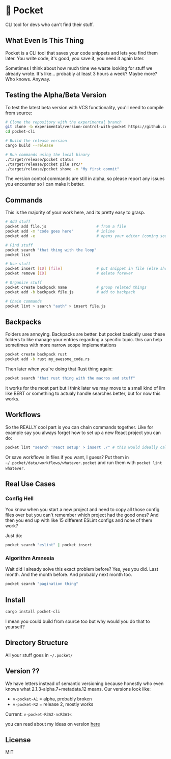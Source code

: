 # 🦘 Pocket

CLI tool for devs who can't find their stuff.

## What Even Is This Thing

Pocket is a CLI tool that saves your code snippets and lets you find them later. You write code, it's good, you save it, you need it again later.

Sometimes I think about how much time we waste looking for stuff we already wrote. It's like... probably at least 3 hours a week? Maybe more? Who knows. Anyway.

## Testing the Alpha/Beta Version

To test the latest beta version with VCS functionality, you'll need to compile from source:

```bash
# Clone the repository with the experimental branch
git clone -b experimental/version-control-with-pocket https://github.com/frgmt0/pocket-cli.git
cd pocket-cli

# Build the release version
cargo build --release

# Run commands using the local binary
./target/release/pocket status
./target/release/pocket pile src/*
./target/release/pocket shove -m "My first commit"
```

The version control commands are still in alpha, so please report any issues you encounter so I can make it better.

## Commands
This is the majority of your work here, and its pretty easy to grasp.

```bash
# Add stuff
pocket add file.js                      # from a file
pocket add -m "code goes here"          # inline
pocket add -e                           # opens your editor (coming soon)

# Find stuff
pocket search "that thing with the loop"
pocket list

# Use stuff
pocket insert [ID] [file]               # put snippet in file (else show some kind of tui or whatever)
pocket remove [ID]                      # delete forever

# Organize stuff
pocket create backpack name             # group related things
pocket add -b backpack file.js          # add to backpack

# Chain commands
pocket lint > search "auth" > insert file.js
```

## Backpacks

Folders are annoying. Backpacks are better. but pocket basically uses these folders to like manage your entries regarding a specific topic. this can help sometimes with more narrow scope implementations

```bash
pocket create backpack rust
pocket add -b rust my_awesome_code.rs
```

Then later when you're doing that Rust thing again:

```bash
pocket search "that rust thing with the macros and stuff"
```

it works for the most part but i think later we may move to a small kind of llm like BERT or something to actualy handle searches better, but for now this works.

## Workflows

So the REALLY cool part is you can chain commands together. Like for example say you always forget how to set up a new React project you can do:

```bash
pocket lint "search 'react setup' > insert ./" # this would ideally call some bash script but i need to maybe get some kind of auto-run going later
```

Or save workflows in files if you want, I guess? Put them in `~/.pocket/data/workflows/whatever.pocket` and run them with `pocket lint whatever`.

## Real Use Cases

### Config Hell

You know when you start a new project and need to copy all those config files over but you can't remember which project had the good ones? And then you end up with like 15 different ESLint configs and none of them work?

Just do:
```bash
pocket search "eslint" | pocket insert
```

### Algorithm Amnesia

Wait did I already solve this exact problem before? Yes, yes you did. Last month. And the month before. And probably next month too.

```bash
pocket search "pagination thing"
```

## Install

```bash
cargo install pocket-cli
```

I mean you could build from source too but why would you do that to yourself?

## Directory Structure

All your stuff goes in `~/.pocket/`

## Version ??

We have letters instead of semantic versioning because honestly who even knows what 2.1.3-alpha.7+metadata.12 means. Our versions look like:

- `v-pocket-A1` = alpha, probably broken
- `v-pocket-R2` = release 2, mostly works

Current: `v-pocket-R3A2-ncR3A1<`

you can read about my ideas on version [here](https://blog.frgmt.xyz/03102025-tech)

## License

MIT